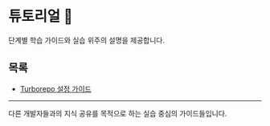 # 튜토리얼 📝

단계별 학습 가이드와 실습 위주의 설명을 제공합니다.

## 목록

- [Turborepo 설정 가이드](./turborepo-setup-guide.md)

---

다른 개발자들과의 지식 공유를 목적으로 하는 실습 중심의 가이드들입니다.